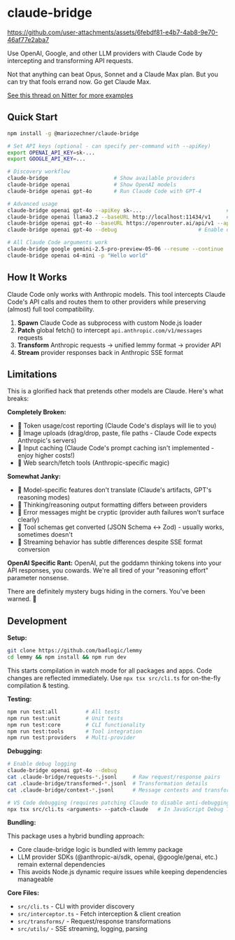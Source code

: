 # claude-bridge


https://github.com/user-attachments/assets/6febdf81-e4b7-4ab8-9e70-46af77e2aba7


Use OpenAI, Google, and other LLM providers with Claude Code by intercepting and transforming API requests.

Not that anything can beat Opus, Sonnet and a Claude Max plan. But you can try that fools errand now. Go get Claude Max.

[See this thread on Nitter for more examples]([https://x.com/badlogicgames/status/1930090999004443049](https://nitter.net/badlogicgames/status/1930090999004443049#m))

## Quick Start

```bash
npm install -g @mariozechner/claude-bridge

# Set API keys (optional - can specify per-command with --apiKey)
export OPENAI_API_KEY=sk-...
export GOOGLE_API_KEY=...

# Discovery workflow
claude-bridge                     # Show available providers
claude-bridge openai              # Show OpenAI models
claude-bridge openai gpt-4o       # Run Claude Code with GPT-4

# Advanced usage
claude-bridge openai gpt-4o --apiKey sk-...                           # Custom API key
claude-bridge openai llama3.2 --baseURL http://localhost:11434/v1     # Local Ollama
claude-bridge openai gpt-4o --baseURL https://openrouter.ai/api/v1 --apiKey sk-or-... # OpenRouter
claude-bridge openai gpt-4o --debug                          # Enable debug logs

# All Claude Code arguments work
claude-bridge google gemini-2.5-pro-preview-05-06 --resume --continue
claude-bridge openai o4-mini -p "Hello world"
```

## How It Works

Claude Code only works with Anthropic models. This tool intercepts Claude Code's API calls and routes them to other providers while preserving (almost) full tool compatibility.

1. **Spawn** Claude Code as subprocess with custom Node.js loader
2. **Patch** global fetch() to intercept `api.anthropic.com/v1/messages` requests
3. **Transform** Anthropic requests → unified lemmy format → provider API
4. **Stream** provider responses back in Anthropic SSE format

## Limitations

This is a glorified hack that pretends other models are Claude. Here's what breaks:

**Completely Broken:**

- 🚫 Token usage/cost reporting (Claude Code's displays will lie to you)
- 🚫 Image uploads (drag/drop, paste, file paths - Claude Code expects Anthropic's servers)
- 🚫 Input caching (Claude Code's prompt caching isn't implemented - enjoy higher costs!)
- 🚫 Web search/fetch tools (Anthropic-specific magic)

**Somewhat Janky:**

- 🤷 Model-specific features don't translate (Claude's artifacts, GPT's reasoning modes)
- 🤷 Thinking/reasoning output formatting differs between providers
- 🤷 Error messages might be cryptic (provider auth failures won't surface clearly)
- 🤷 Tool schemas get converted (JSON Schema ↔ Zod) - usually works, sometimes doesn't
- 🤷 Streaming behavior has subtle differences despite SSE format conversion

**OpenAI Specific Rant:**
OpenAI, put the goddamn thinking tokens into your API responses, you cowards. We're all tired of your "reasoning effort" parameter nonsense.

There are definitely mystery bugs hiding in the corners. You've been warned. 🐛

## Development

**Setup:**

```bash
git clone https://github.com/badlogic/lemmy
cd lemmy && npm install && npm run dev
```

This starts compilation in watch mode for all packages and apps. Code changes are reflected immediately. Use `npx tsx src/cli.ts` for on-the-fly compilation & testing.

**Testing:**

```bash
npm run test:all         # All tests
npm run test:unit        # Unit tests
npm run test:core        # CLI functionality
npm run test:tools       # Tool integration
npm run test:providers   # Multi-provider
```

**Debugging:**

```bash
# Enable debug logging
claude-bridge openai gpt-4o --debug
cat .claude-bridge/requests-*.jsonl     # Raw request/response pairs
cat .claude-bridge/transformed-*.jsonl  # Transformation details
cat .claude-bridge/context-*.jsonl      # Message contexts and transform status

# VS Code debugging (requires patching Claude to disable anti-debugging)
npx tsx src/cli.ts <arguments> --patch-claude   # In JavaScript Debug Terminal
```

**Bundling:**

This package uses a hybrid bundling approach:

- Core claude-bridge logic is bundled with lemmy package
- LLM provider SDKs (@anthropic-ai/sdk, openai, @google/genai, etc.) remain external dependencies
- This avoids Node.js dynamic require issues while keeping dependencies manageable

**Core Files:**

- `src/cli.ts` - CLI with provider discovery
- `src/interceptor.ts` - Fetch interception & client creation
- `src/transforms/` - Request/response transformations
- `src/utils/` - SSE streaming, logging, parsing
